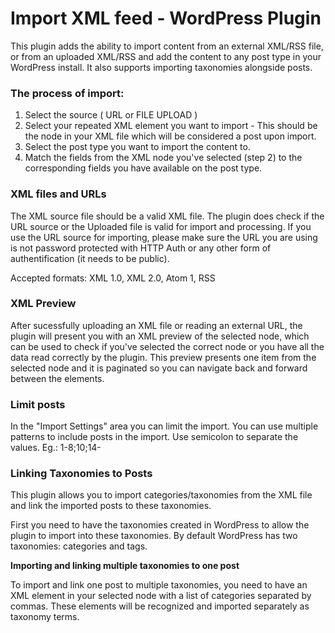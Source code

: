 # Import XML feed - WordPress Plugin

This plugin adds the ability to import content from an external XML/RSS file, or from an uploaded XML/RSS and add the content to any post type in your WordPress install. It also supports importing taxonomies alongside posts.

### The process of import:

1.  Select the source ( URL or FILE UPLOAD )
2.  Select your repeated XML element you want to import - This should be the node in your XML file which will be considered a post upon import.
3.  Select the post type you want to import the content to.
4.  Match the fields from the XML node you've selected (step 2) to the corresponding fields you have available on the post type.

### XML files and URLs

The XML source file should be a valid XML file. The plugin does check if the URL source or the Uploaded file is valid for import and processing. If you use the URL source for importing, please make sure the URL you are using is not password protected with HTTP Auth or any other form of authentification (it needs to be public).

Accepted formats: XML 1.0, XML 2.0, Atom 1, RSS

### XML Preview

After sucessfully uploading an XML file or reading an external URL, the plugin will present you with an XML preview of the selected node, which can be used to check if you've selected the correct node or you have all the data read correctly by the plugin. This preview presents one item from the selected node and it is paginated so you can navigate back and forward between the elements.

### Limit posts

In the "Import Settings" area you can limit the import. You can use multiple patterns to include posts in the import. Use semicolon to separate the values. 
Eg.: 1-8;10;14-


### Linking Taxonomies to Posts

This plugin allows you to import categories/taxonomies from the XML file and link the imported posts to these taxonomies. 

First you need to have the taxonomies created in WordPress to allow the plugin to import into these taxonomies. By default WordPress has two taxonomies: categories and tags. 

**Importing and linking multiple taxonomies to one post**

To import and link one post to multiple taxonomies, you need to have an XML element in your selected node with a list of categories separated by commas. These elements will be recognized and imported separately as taxonomy terms.
